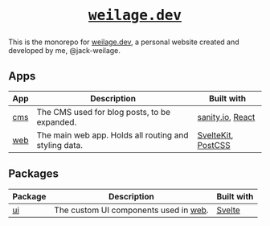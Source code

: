 <h1 align="center"><pre><a href="https://weilage.dev">weilage.dev</a></pre></h1>

This is the monorepo for [weilage.dev](https://weilage.dev), a personal website created and developed by me, @jack-weilage.

## Apps

| App             | Description                                           | Built with                                                          |
| --------------- | ----------------------------------------------------- | ------------------------------------------------------------------- |
| [cms](apps/cms) | The CMS used for blog posts, to be expanded.          | [sanity.io](https://sanity.io), [React](https://react.dev)          |
| [web](apps/web) | The main web app. Holds all routing and styling data. | [SvelteKit](https://kit.svelte.dev), [PostCSS](https://postcss.org) |

## Packages

| Package           | Description                                       | Built with                   |
| ----------------- | ------------------------------------------------- | ---------------------------- |
| [ui](packages/ui) | The custom UI components used in [web](apps/web). | [Svelte](https://svelte.dev) |
